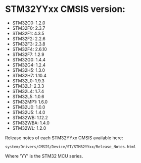 # STM32YYxx CMSIS version:

  * STM32C0: 1.2.0
  * STM32F0: 2.3.7
  * STM32F1: 4.3.5
  * STM32F2: 2.2.6
  * STM32F3: 2.3.8
  * STM32F4: 2.6.10
  * STM32F7: 1.2.9
  * STM32G0: 1.4.4
  * STM32G4: 1.2.4
  * STM32H5: 1.3.0
  * STM32H7: 1.10.4
  * STM32L0: 1.9.3
  * STM32L1: 2.3.3
  * STM32L4: 1.7.4
  * STM32L5: 1.0.6
  * STM32MP1: 1.6.0
  * STM32U0: 1.0.0
  * STM32U5: 1.4.0
  * STM32WB: 1.12.2
  * STM32WBA: 1.4.0
  * STM32WL: 1.2.0

Release notes of each STM32YYxx CMSIS available here:

`system/Drivers/CMSIS/Device/ST/STM32YYxx/Release_Notes.html`

Where 'YY' is the STM32 MCU series.
